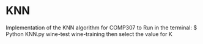# KNN
Implementation of the KNN algorithm for COMP307 
to Run in the terminal: 
 $ Python KNN.py wine-test wine-training
then select the value for K
